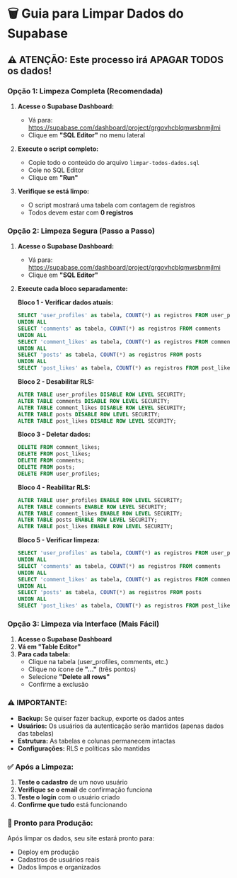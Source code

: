 # 🗑️ Guia para Limpar Dados do Supabase

## ⚠️ **ATENÇÃO: Este processo irá APAGAR TODOS os dados!**

### **Opção 1: Limpeza Completa (Recomendada)**

1. **Acesse o Supabase Dashboard:**
   - Vá para: https://supabase.com/dashboard/project/grgovhcblqmwsbnmjlmi
   - Clique em **"SQL Editor"** no menu lateral

2. **Execute o script completo:**
   - Copie todo o conteúdo do arquivo `limpar-todos-dados.sql`
   - Cole no SQL Editor
   - Clique em **"Run"**

3. **Verifique se está limpo:**
   - O script mostrará uma tabela com contagem de registros
   - Todos devem estar com **0 registros**

### **Opção 2: Limpeza Segura (Passo a Passo)**

1. **Acesse o Supabase Dashboard:**
   - Vá para: https://supabase.com/dashboard/project/grgovhcblqmwsbnmjlmi
   - Clique em **"SQL Editor"**

2. **Execute cada bloco separadamente:**

   **Bloco 1 - Verificar dados atuais:**
   ```sql
   SELECT 'user_profiles' as tabela, COUNT(*) as registros FROM user_profiles
   UNION ALL
   SELECT 'comments' as tabela, COUNT(*) as registros FROM comments
   UNION ALL
   SELECT 'comment_likes' as tabela, COUNT(*) as registros FROM comment_likes
   UNION ALL
   SELECT 'posts' as tabela, COUNT(*) as registros FROM posts
   UNION ALL
   SELECT 'post_likes' as tabela, COUNT(*) as registros FROM post_likes;
   ```

   **Bloco 2 - Desabilitar RLS:**
   ```sql
   ALTER TABLE user_profiles DISABLE ROW LEVEL SECURITY;
   ALTER TABLE comments DISABLE ROW LEVEL SECURITY;
   ALTER TABLE comment_likes DISABLE ROW LEVEL SECURITY;
   ALTER TABLE posts DISABLE ROW LEVEL SECURITY;
   ALTER TABLE post_likes DISABLE ROW LEVEL SECURITY;
   ```

   **Bloco 3 - Deletar dados:**
   ```sql
   DELETE FROM comment_likes;
   DELETE FROM post_likes;
   DELETE FROM comments;
   DELETE FROM posts;
   DELETE FROM user_profiles;
   ```

   **Bloco 4 - Reabilitar RLS:**
   ```sql
   ALTER TABLE user_profiles ENABLE ROW LEVEL SECURITY;
   ALTER TABLE comments ENABLE ROW LEVEL SECURITY;
   ALTER TABLE comment_likes ENABLE ROW LEVEL SECURITY;
   ALTER TABLE posts ENABLE ROW LEVEL SECURITY;
   ALTER TABLE post_likes ENABLE ROW LEVEL SECURITY;
   ```

   **Bloco 5 - Verificar limpeza:**
   ```sql
   SELECT 'user_profiles' as tabela, COUNT(*) as registros FROM user_profiles
   UNION ALL
   SELECT 'comments' as tabela, COUNT(*) as registros FROM comments
   UNION ALL
   SELECT 'comment_likes' as tabela, COUNT(*) as registros FROM comment_likes
   UNION ALL
   SELECT 'posts' as tabela, COUNT(*) as registros FROM posts
   UNION ALL
   SELECT 'post_likes' as tabela, COUNT(*) as registros FROM post_likes;
   ```

### **Opção 3: Limpeza via Interface (Mais Fácil)**

1. **Acesse o Supabase Dashboard**
2. **Vá em "Table Editor"**
3. **Para cada tabela:**
   - Clique na tabela (user_profiles, comments, etc.)
   - Clique no ícone de **"..."** (três pontos)
   - Selecione **"Delete all rows"**
   - Confirme a exclusão

### **⚠️ IMPORTANTE:**

- **Backup:** Se quiser fazer backup, exporte os dados antes
- **Usuários:** Os usuários da autenticação serão mantidos (apenas dados das tabelas)
- **Estrutura:** As tabelas e colunas permanecem intactas
- **Configurações:** RLS e políticas são mantidas

### **✅ Após a Limpeza:**

1. **Teste o cadastro** de um novo usuário
2. **Verifique se o email** de confirmação funciona
3. **Teste o login** com o usuário criado
4. **Confirme que tudo** está funcionando

### **🚀 Pronto para Produção:**

Após limpar os dados, seu site estará pronto para:
- Deploy em produção
- Cadastros de usuários reais
- Dados limpos e organizados

